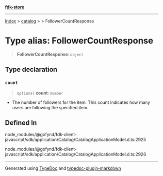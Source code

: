 [**fdk-store**](../../../README.md)
***

[Index](../../../API.md) > [catalog](../../README.md) > [<internal>](../README.md) > FollowerCountResponse

# Type alias: FollowerCountResponse

> **FollowerCountResponse**: `object`

## Type declaration

### `count`

> `optional` **count**: `number`

- The number of followers for the item. This count
indicates how many users are following the specified item.

## Defined In

node\_modules/@gofynd/fdk-client-javascript/sdk/application/Catalog/CatalogApplicationModel.d.ts:2925

node\_modules/@gofynd/fdk-client-javascript/sdk/application/Catalog/CatalogApplicationModel.d.ts:2926

***
Generated using [TypeDoc](https://typedoc.org/) and [typedoc-plugin-markdown](https://www.npmjs.com/package/typedoc-plugin-markdown)
